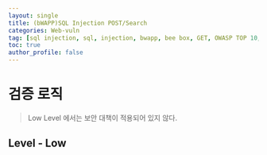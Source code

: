 ```yaml
---
layout: single
title: (bWAPP)SQL Injection POST/Search
categories: Web-vuln
tag: [sql injection, sql, injection, bwapp, bee box, GET, OWASP TOP 10, OWASP]
toc: true
author_profile: false
---
```

# 검증 로직
> Low Level 에서는 보안 대책이 적용되어 있지 않다.

## Level - Low